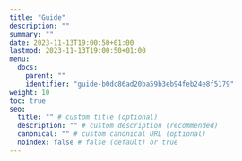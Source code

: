 ```yaml
---
title: "Guide"
description: ""
summary: ""
date: 2023-11-13T19:00:50+01:00
lastmod: 2023-11-13T19:00:50+01:00
menu:
  docs:
    parent: ""
    identifier: "guide-b0dc86ad20ba59b3eb94feb24e8f5179"
weight: 10
toc: true
seo:
  title: "" # custom title (optional)
  description: "" # custom description (recommended)
  canonical: "" # custom canonical URL (optional)
  noindex: false # false (default) or true
---
```

